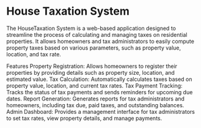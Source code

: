 # House Taxation System
 The HouseTaxation System is a web-based application designed to streamline the process of calculating and managing taxes on residential properties. It allows homeowners and tax administrators to easily compute property taxes based on various parameters, such as property value, location, and tax rate.

Features
Property Registration: Allows homeowners to register their properties by providing details such as property size, location, and estimated value.
Tax Calculation: Automatically calculates taxes based on property value, location, and current tax rates.
Tax Payment Tracking: Tracks the status of tax payments and sends reminders for upcoming due dates.
Report Generation: Generates reports for tax administrators and homeowners, including tax due, paid taxes, and outstanding balances.
Admin Dashboard: Provides a management interface for tax administrators to set tax rates, view property details, and manage payments.

